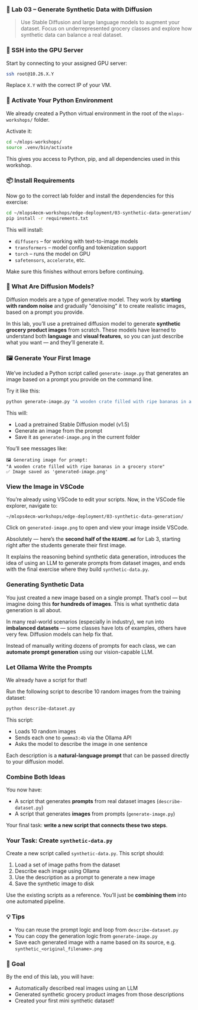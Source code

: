 
### 🧪 Lab 03 – Generate Synthetic Data with Diffusion

> Use Stable Diffusion and large language models to augment your dataset. Focus on underrepresented grocery classes and explore how synthetic data can balance a real dataset.

### 🔐 SSH into the GPU Server

Start by connecting to your assigned GPU server:

```bash
ssh root@10.26.X.Y
````

Replace `X.Y` with the correct IP of your VM.

### 🐍 Activate Your Python Environment

We already created a Python virtual environment in the root of the `mlops-workshops/` folder.

Activate it:

```bash
cd ~/mlops-workshops/
source .venv/bin/activate
```

This gives you access to Python, pip, and all dependencies used in this workshop.

### 📦 Install Requirements

Now go to the correct lab folder and install the dependencies for this exercise:

```bash
cd ~/mlops4ecm-workshops/edge-deployment/03-synthetic-data-generation/
pip install -r requirements.txt
```

This will install:

* `diffusers` – for working with text-to-image models
* `transformers` – model config and tokenization support
* `torch` – runs the model on GPU
* `safetensors`, `accelerate`, etc.

Make sure this finishes without errors before continuing.

### 🎨 What Are Diffusion Models?

Diffusion models are a type of generative model. They work by **starting with random noise** and gradually "denoising" it to create realistic images, based on a prompt you provide.

In this lab, you’ll use a pretrained diffusion model to generate **synthetic grocery product images** from scratch. These models have learned to understand both **language** and **visual features**, so you can just describe what you want — and they’ll generate it.

### 🖼️ Generate Your First Image

We’ve included a Python script called `generate-image.py` that generates an image based on a prompt you provide on the command line.

Try it like this:

```bash
python generate-image.py "A wooden crate filled with ripe bananas in a grocery store"
```

This will:

* Load a pretrained Stable Diffusion model (v1.5)
* Generate an image from the prompt
* Save it as `generated-image.png` in the current folder

You’ll see messages like:

```
🖼️ Generating image for prompt:
"A wooden crate filled with ripe bananas in a grocery store"
✅ Image saved as 'generated-image.png'
```

### View the Image in VSCode

You’re already using VSCode to edit your scripts. Now, in the VSCode file explorer, navigate to:

```
~/mlops4ecm-workshops/edge-deployment/03-synthetic-data-generation/
```

Click on `generated-image.png` to open and view your image inside VSCode.

Absolutely — here’s the **second half of the `README.md`** for Lab 3, starting right after the students generate their first image.

It explains the reasoning behind synthetic data generation, introduces the idea of using an LLM to generate prompts from dataset images, and ends with the final exercise where they build `synthetic-data.py`.

### Generating Synthetic Data

You just created a new image based on a single prompt. That’s cool — but imagine doing this **for hundreds of images**. This is what synthetic data generation is all about.

In many real-world scenarios (especially in industry), we run into **imbalanced datasets** — some classes have lots of examples, others have very few. Diffusion models can help fix that.

Instead of manually writing dozens of prompts for each class, we can **automate prompt generation** using our vision-capable LLM.

### Let Ollama Write the Prompts

We already have a script for that!

Run the following script to describe 10 random images from the training dataset:

```bash
python describe-dataset.py
````

This script:

* Loads 10 random images
* Sends each one to `gemma3:4b` via the Ollama API
* Asks the model to describe the image in one sentence

Each description is a **natural-language prompt** that can be passed directly to your diffusion model.

### Combine Both Ideas

You now have:

* A script that generates **prompts** from real dataset images (`describe-dataset.py`)
* A script that generates **images** from prompts (`generate-image.py`)

Your final task: **write a new script that connects these two steps**.

### Your Task: Create `synthetic-data.py`

Create a new script called `synthetic-data.py`. This script should:

1. Load a set of image paths from the dataset
2. Describe each image using Ollama
3. Use the description as a prompt to generate a new image
4. Save the synthetic image to disk

Use the existing scripts as a reference. You’ll just be **combining them** into one automated pipeline.

### 💡 Tips

* You can reuse the prompt logic and loop from `describe-dataset.py`
* You can copy the generation logic from `generate-image.py`
* Save each generated image with a name based on its source, e.g. `synthetic_<original_filename>.png`

### 🎯 Goal

By the end of this lab, you will have:

* Automatically described real images using an LLM
* Generated synthetic grocery product images from those descriptions
* Created your first mini synthetic dataset!

